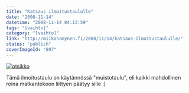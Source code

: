 ```yaml
---
title: "Katsaus ilmoitustaululle"
date: "2008-11-14"
datetime: "2008-11-14 04:13:59"
tags: "[vaihto]"
category: "[vaihto]"
link: "http://miikahamynen.fi/2008/11/14/katsaus-ilmoitustaululle/"
status: "publish"
coverImageId: "897"
---
```


[![](http://miikahamynen.fi/wp-content/uploads/2008/11/otsikko-800x740.jpg "otsikko")](http://miikahamynen.fi/2008/11/14/katsaus-ilmoitustaululle/otsikko-4/)

Tämä ilmoitustaulu on käytännössä "muistotaulu", eli kaikki mahdollinen roina matkantekoon liittyen päätyy sille :)
